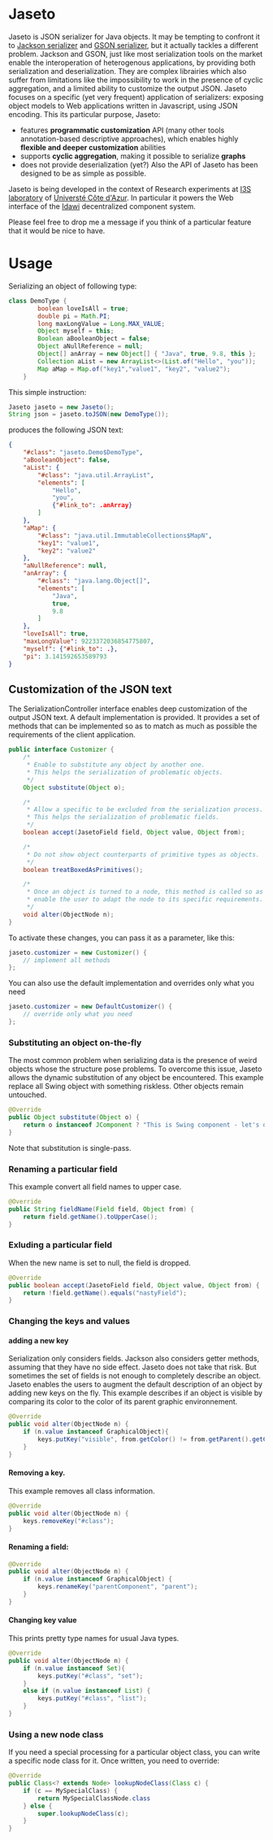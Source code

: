 # Jaseto

Jaseto is JSON serializer for Java objects. It may be tempting to confront it to [Jackson serializer](https://www.baeldung.com/jackson-custom-serialization) and [GSON serializer](https://github.com/google/gson), but it actually tackles a different problem. Jackson and GSON, just like most serialization tools on the market enable the interoperation of heterogenous applications, by providing both serialization and deserialization. They are complex librairies which also suffer from limitations like the impossibility to work in the presence of cyclic aggregation, and a limited ability to customize the output JSON. Jaseto focuses on a specific (yet very frequent) application of serializers: exposing object models to Web applications written in Javascript, using JSON encoding. 
This its particular purpose, Jaseto:
- features __programmatic customization__ API (many other tools annotation-based descriptive approaches), which enables highly __flexible and deeper customization__ abilities
- supports __cyclic aggregation__, making it possible to serialize __graphs__
- does not provide deserialization (yet?)
Also the API of Jaseto has been designed to be as simple as possible.

Jaseto is being developed in the context of Research experiments at [I3S laboratory](https://www.i3s.unice.fr/) of [Universté Côte d'Azur](https://univ-cotedazur.eu/). In particular it powers the Web interface of the 
[Idawi](https://github.com/lhogie/idawi) decentralized component system.

Please feel free to drop me a message if you think of a particular feature that it would be nice to have.

# Usage
Serializing an object of following type:
```java
class DemoType {
		boolean loveIsAll = true;
		double pi = Math.PI;
		long maxLongValue = Long.MAX_VALUE;
		Object myself = this;
		Boolean aBooleanObject = false;
		Object aNullReference = null;
		Object[] anArray = new Object[] { "Java", true, 9.8, this };
		Collection aList = new ArrayList<>(List.of("Hello", "you"));
		Map aMap = Map.of("key1","value1", "key2", "value2");
	}
```

This simple instruction:
```java
Jaseto jaseto = new Jaseto();
String json = jaseto.toJSON(new DemoType());
```
produces the following JSON text:
```json
{
	"#class": "jaseto.Demo$DemoType",
	"aBooleanObject": false,
	"aList": {
		"#class": "java.util.ArrayList",
		"elements": [
			"Hello",
			"you",
			{"#link_to": .anArray}
		]
	},
	"aMap": {
		"#class": "java.util.ImmutableCollections$MapN",
		"key1": "value1",
		"key2": "value2"
	},
	"aNullReference": null,
	"anArray": {
		"#class": "java.lang.Object[]",
		"elements": [
			"Java",
			true,
			9.8
		]
	},
	"loveIsAll": true,
	"maxLongValue": 9223372036854775807,
	"myself": {"#link_to": .},
	"pi": 3.141592653589793
}
```

## Customization of the JSON text
The SerializationController interface enables deep customization of the output JSON text. A default implementation is provided.
It provides a set of methods that can be implemented so as to match as much as possible the requirements of the client application.
```java
public interface Customizer {
	/*
	 * Enable to substitute any object by another one.
	 * This helps the serialization of problematic objects.
	 */
	Object substitute(Object o);

	/*
	 * Allow a specific to be excluded from the serialization process.
	 * This helps the serialization of problematic fields. 
	 */
	boolean accept(JasetoField field, Object value, Object from);

	/*
	 * Do not show object counterparts of primitive types as objects.
	 */
	boolean treatBoxedAsPrimitives();

	/*
	 * Once an object is turned to a node, this method is called so as to
	 * enable the user to adapt the node to its specific requirements.
	 */
	void alter(ObjectNode n);
}
```

To activate these changes, you can pass it as a parameter, like this:

```java
jaseto.customizer = new Customizer() {
	// implement all methods
};
```

You can also use the default implementation and overrides only what you need
```java
jaseto.customizer = new DefaultCustomizer() {
	// override only what you need
};
```
### Substituting an object on-the-fly
The most common problem when serializing data is the presence of weird objects whose the structure pose problems. To overcome this issue, Jaseto allows the dynamic substitution of any object be encountered.
This example replace all Swing object with something riskless. Other objects remain untouched.
```java
@Override
public Object substitute(Object o) {
	return o instanceof JComponent ? "This is Swing component - let's drop it" : o;
}
```
Note that substitution is single-pass.


### Renaming a particular field
This example convert all field names to upper case.
```java
@Override
public String fieldName(Field field, Object from) {
	return field.getName().toUpperCase();
}
```


### Exluding a particular field
When the new name is set to null, the field is dropped.
```java
@Override
public boolean accept(JasetoField field, Object value, Object from) {
	return !field.getName().equals("nastyField");
}
```

### Changing the keys and values
#### adding a new key
Serialization only considers fields. Jackson also considers getter methods, assuming that they have no side effect. Jaseto does not take that risk.
But sometimes the set of fields is not enough to completely describe an object. Jaseto enables the users to augment the default description of an object by adding new keys on the fly.
This example describes if an object is visible by comparing its color to the color of its parent graphic environnement.
```java
@Override
public void alter(ObjectNode n) {
	if (n.value instanceof GraphicalObject){
		keys.putKey("visible", from.getColor() != from.getParent().getColor());
	}
}
```

#### Removing a key.
This example removes all class information.
```java
@Override
public void alter(ObjectNode n) {
	keys.removeKey("#class");
}
```


#### Renaming a field:
```java
@Override
public void alter(ObjectNode n) {
	if (n.value instanceof GraphicalObject) {
		keys.renameKey("parentComponent", "parent");
	}
}
```

#### Changing key value
This prints pretty type names for usual Java types.
```java
@Override
public void alter(ObjectNode n) {
	if (n.value instanceof Set){
		keys.putKey("#class", "set");
	}
	else if (n.value instanceof List) {
		keys.putKey("#class", "list");
	}
}
```


### Using a new node class
If you need a special processing for a particular object class, you can write a specific node class for it. Once written, you need to override:
```java
@Override
public Class<? extends Node> lookupNodeClass(Class c) {
	if (c == MySpecialClass) {
		return MySpecialClassNode.class
	} else {
		super.lookupNodeClass(c);
	}
}
```

